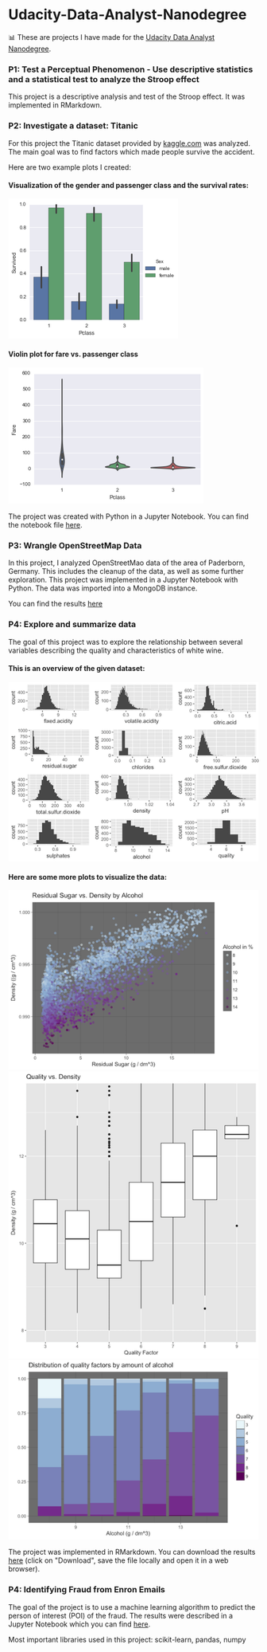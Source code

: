 # Udacity-Data-Analyst-Nanodegree
:bar_chart: These are projects I have made for the [Udacity Data Analyst Nanodegree](https://www.udacity.com/course/data-analyst-nanodegree--nd002/).

### P1: Test a Perceptual Phenomenon - Use descriptive statistics and a statistical test to analyze the Stroop effect
This project is a descriptive analysis and test of the Stroop effect. It was implemented in RMarkdown.

### P2: Investigate a dataset: Titanic
For this project the Titanic dataset provided by [kaggle.com](http://www.kaggle.com) was analyzed.
The main goal was to find factors which made people survive the accident.

Here are two example plots I created:

#### Visualization of the gender and passenger class and the survival rates:

![](Images/p2-1.png)

#### Violin plot for fare vs. passenger class
![](Images/p2-2.png)

The project was created with Python in a Jupyter Notebook. You can find the notebook file [here](https://github.com/Laura-O/Udacity-Data-Analyst-Nanodegree/blob/master/Project_2/P2.ipynb).

### P3: Wrangle OpenStreetMap Data
In this project, I analyzed OpenStreetMao data of the area of Paderborn, Germany. This includes the cleanup of the data, as well as some further exploration. This project was implemented in a Jupyter Notebook with Python. The data was imported into a MongoDB instance.

You can find the results [here](https://github.com/Laura-O/Udacity-Data-Analyst-Nanodegree/blob/master/Project_3/Udacity%20P3%20Project.ipynb)

### P4: Explore and summarize data
The goal of this project was to explore the relationship between several variables describing the quality and characteristics of white wine.

#### This is an overview of the given dataset:
![](Images/p4-1.png)

#### Here are some more plots to visualize the data:
![](Images/p4-2.png)
![](Images/p4-3.png)
![](Images/p4-4.png)

The project was implemented in RMarkdown. You can download the results [here](https://github.com/Laura-O/Udacity-Data-Analyst-Nanodegree/blob/master/Project_4/white_wine.html) (click on "Download", save the file locally and open it in a web browser).

### P4: Identifying Fraud from Enron Emails 
The goal of the project is to use a machine learning algorithm to predict the person of interest (POI) of the fraud.
The results were described in a Jupyter Notebook which you can find [here](https://github.com/Laura-O/Udacity-Data-Analyst-Nanodegree/blob/master/Project_5/Enron_POI_detection.ipynb).

Most important libraries used in this project: scikit-learn, pandas, numpy
